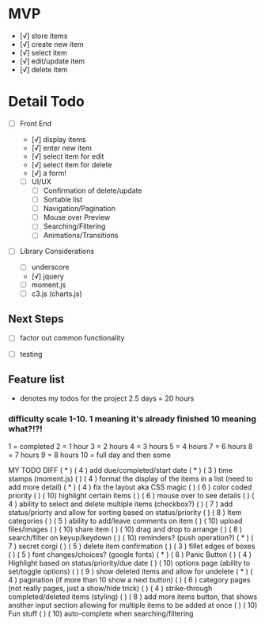 # MVP
- [√] store items
 - [√] create new item
 - [√] select item
 - [√] edit/update item
 - [√] delete item


 # Detail Todo
 - [ ] Front End
   - [√] display items
   - [√] enter new item
   - [√] select item for edit
   - [√] select item for delete
   - [√] a form!

   - [ ] UI/UX
     - [ ] Confirmation of delete/update
     - [ ] Sortable list
     - [ ] Navigation/Pagination
     - [ ] Mouse over Preview
     - [ ] Searching/Filtering
     - [ ] Animations/Transitions

  - [ ] Library Considerations
    - [ ] underscore
    - [√] jquery
    - [ ] moment.js
    - [ ] c3.js (charts.js)

 ## Next Steps

  - [ ] factor out common functionality
  - [ ] testing


  ## Feature list
  * denotes my todos for the project
  2.5 days = 20 hours

  ### difficulty scale 1-10. 1 meaning it's already finished 10 meaning what?!?!

  1 = completed
  2 = 1 hour
  3 = 2 hours
  4 = 3 hours
  5 = 4 hours
  7 = 6 hours
  8 = 7 hours
  9 = 8 hours
  10 = full day and then some


 MY TODO DIFF
  ( * )  ( 4 )  add due/completed/start date
  ( * )  ( 3 )  time stamps (moment.js)
  (   )  ( 4 )  format the display of the items in a list (need to add more detail)
  ( * )  ( 4 )  fix the layout aka CSS magic
  (   )  ( 6 )  color coded priority
  (   )  ( 10)  highlight certain items
  (   )  ( 6 )  mouse over to see details
  (   )  ( 4 )  ability to select and delete multiple items (checkbox?)
  (   )  ( 7 )  add status/priorty and allow for sorting based on status/priority
  (   )  ( 8 )  Item categories
  (   )  ( 5 )  ability to add/leave comments on item
  (   )  ( 10)  upload files/images
  (   )  ( 10)  share item
  (   )  ( 10)  drag and drop to arrange
  (   )  ( 8 )  search/filter on keyup/keydown
  (   )  ( 10)  reminders? (push operation?)
  ( * )  ( 7 )  secret corgi
  (   )  ( 5 )  delete item confirmation
  (   )  ( 3 )  fillet edges of boxes
  (   )  ( 5 )  font changes/choices? (google fonts)
  ( * )  ( 8 )  Panic Button
  (   )  ( 4 )  Highlight based on status/priority/due date
  (   )  ( 10)  options page (ability to set/toggle options)
  (   )  ( 9 )  show deleted items and allow for undelete
  ( * )  ( 4 )  pagination (if more than 10 show a next button)
  (   )  ( 6 )  category pages (not really pages, just a show/hide trick)
  (   )  ( 4 )  strike-through completed/deleted items (styling)
  (   )  ( 8 )  add more items button, that shows another input section allowing for multiple items to be added at once
  (   )  ( 10)  Fun stuff
  (   )  ( 10)  auto-complete when searching/filtering
